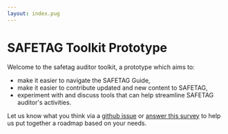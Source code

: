 ```yaml
---
layout: index.pug
---
```


# SAFETAG Toolkit Prototype

Welcome to the safetag auditor toolkit, a prototype which aims to:
 - make it easier to navigate the SAFETAG Guide,
 - make it easier to contribute updated and new content to SAFETAG,
 - experiment with and discuss tools that can help streamline SAFETAG auditor's activities.

Let us know what you think via a [github issue](https://github.com/contentascode/safetag/issues) or [answer this survey]() to help us put together a roadmap based on your needs.
